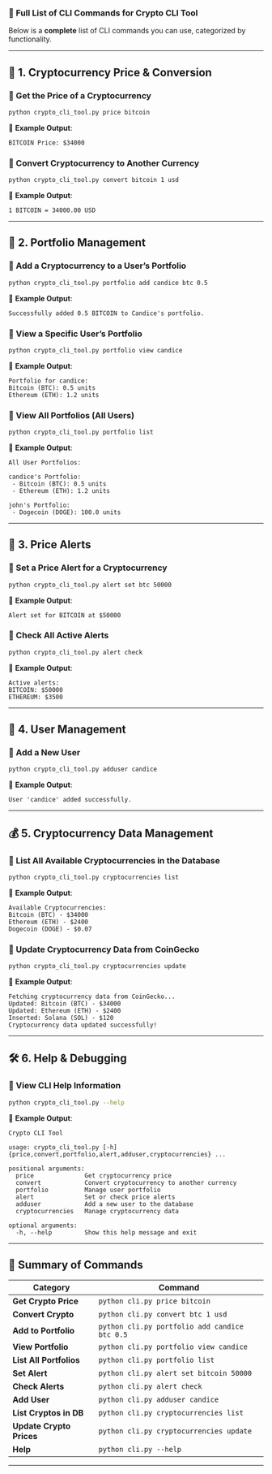 ### **📌 Full List of CLI Commands for Crypto CLI Tool**

Below is a **complete** list of CLI commands you can use, categorized by functionality.

---

## **🚀 1. Cryptocurrency Price & Conversion**

### **🔹 Get the Price of a Cryptocurrency**

```bash
python crypto_cli_tool.py price bitcoin
```

📌 **Example Output**:

```
BITCOIN Price: $34000
```

### **🔹 Convert Cryptocurrency to Another Currency**

```bash
python crypto_cli_tool.py convert bitcoin 1 usd
```

📌 **Example Output**:

```
1 BITCOIN = 34000.00 USD
```

---

## **📂 2. Portfolio Management**

### **🔹 Add a Cryptocurrency to a User’s Portfolio**

```bash
python crypto_cli_tool.py portfolio add candice btc 0.5
```

📌 **Example Output**:

```
Successfully added 0.5 BITCOIN to Candice's portfolio.
```

### **🔹 View a Specific User’s Portfolio**

```bash
python crypto_cli_tool.py portfolio view candice
```

📌 **Example Output**:

```
Portfolio for candice:
Bitcoin (BTC): 0.5 units
Ethereum (ETH): 1.2 units
```

### **🔹 View All Portfolios (All Users)**

```bash
python crypto_cli_tool.py portfolio list
```

📌 **Example Output**:

```
All User Portfolios:

candice's Portfolio:
 - Bitcoin (BTC): 0.5 units
 - Ethereum (ETH): 1.2 units

john's Portfolio:
 - Dogecoin (DOGE): 100.0 units
```

---

## **🔔 3. Price Alerts**

### **🔹 Set a Price Alert for a Cryptocurrency**

```bash
python crypto_cli_tool.py alert set btc 50000
```

📌 **Example Output**:

```
Alert set for BITCOIN at $50000
```

### **🔹 Check All Active Alerts**

```bash
python crypto_cli_tool.py alert check
```

📌 **Example Output**:

```
Active alerts:
BITCOIN: $50000
ETHEREUM: $3500
```

---

## **👤 4. User Management**

### **🔹 Add a New User**

```bash
python crypto_cli_tool.py adduser candice
```

📌 **Example Output**:

```
User 'candice' added successfully.
```

---

## **💰 5. Cryptocurrency Data Management**

### **🔹 List All Available Cryptocurrencies in the Database**

```bash
python crypto_cli_tool.py cryptocurrencies list
```

📌 **Example Output**:

```
Available Cryptocurrencies:
Bitcoin (BTC) - $34000
Ethereum (ETH) - $2400
Dogecoin (DOGE) - $0.07
```

### **🔹 Update Cryptocurrency Data from CoinGecko**

```bash
python crypto_cli_tool.py cryptocurrencies update
```

📌 **Example Output**:

```
Fetching cryptocurrency data from CoinGecko...
Updated: Bitcoin (BTC) - $34000
Updated: Ethereum (ETH) - $2400
Inserted: Solana (SOL) - $120
Cryptocurrency data updated successfully!
```

---

## **🛠 6. Help & Debugging**

### **🔹 View CLI Help Information**

```bash
python crypto_cli_tool.py --help
```

📌 **Example Output**:

```
Crypto CLI Tool

usage: crypto_cli_tool.py [-h] {price,convert,portfolio,alert,adduser,cryptocurrencies} ...

positional arguments:
  price              Get cryptocurrency price
  convert            Convert cryptocurrency to another currency
  portfolio          Manage user portfolio
  alert              Set or check price alerts
  adduser            Add a new user to the database
  cryptocurrencies   Manage cryptocurrency data

optional arguments:
  -h, --help         Show this help message and exit
```

---

## **🎯 Summary of Commands**

| **Category**             | **Command**                                   |
| ------------------------ | --------------------------------------------- |
| **Get Crypto Price**     | `python cli.py price bitcoin`                 |
| **Convert Crypto**       | `python cli.py convert btc 1 usd`             |
| **Add to Portfolio**     | `python cli.py portfolio add candice btc 0.5` |
| **View Portfolio**       | `python cli.py portfolio view candice`        |
| **List All Portfolios**  | `python cli.py portfolio list`                |
| **Set Alert**            | `python cli.py alert set bitcoin 50000`       |
| **Check Alerts**         | `python cli.py alert check`                   |
| **Add User**             | `python cli.py adduser candice`               |
| **List Cryptos in DB**   | `python cli.py cryptocurrencies list`         |
| **Update Crypto Prices** | `python cli.py cryptocurrencies update`       |
| **Help**                 | `python cli.py --help`                        |

---
